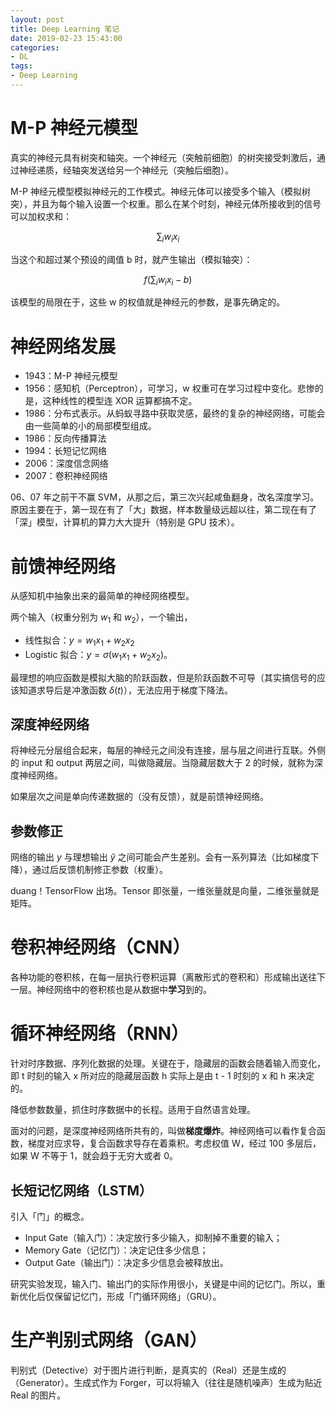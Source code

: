 ```yaml
---
layout: post
title: Deep Learning 笔记
date: 2019-02-23 15:43:00
categories: 
- DL
tags:
- Deep Learning
---
```


# M-P 神经元模型

真实的神经元具有树突和轴突。一个神经元（突触前细胞）的树突接受刺激后，通过神经递质，经轴突发送给另一个神经元（突触后细胞）。

M-P 神经元模型模拟神经元的工作模式。神经元体可以接受多个输入（模拟树突），并且为每个输入设置一个权重。那么在某个时刻，神经元体所接收到的信号可以加权求和：

$$\sum_iw_ix_i$$

当这个和超过某个预设的阈值 b 时，就产生输出（模拟轴突）：

$$f(\sum_iw_ix_i-b)$$

该模型的局限在于，这些 w 的权值就是神经元的参数，是事先确定的。

# 神经网络发展

* 1943：M-P 神经元模型
* 1956：感知机（Perceptron），可学习，w 权重可在学习过程中变化。悲惨的是，这种线性的模型连 XOR 运算都搞不定。
* 1986：分布式表示。从蚂蚁寻路中获取灵感，最终的复杂的神经网络，可能会由一些简单的小的局部模型组成。
* 1986：反向传播算法
* 1994：长短记忆网络
* 2006：深度信念网络
* 2007：卷积神经网络

06、07 年之前干不赢 SVM，从那之后，第三次兴起咸鱼翻身，改名深度学习。原因主要在于，第一现在有了「大」数据，样本数量级远超以往，第二现在有了「深」模型，计算机的算力大大提升（特别是 GPU 技术）。

# 前馈神经网络

从感知机中抽象出来的最简单的神经网络模型。

两个输入（权重分别为 $w_1$ 和 $w_2$），一个输出，

* 线性拟合：$y=w_1x_1+w_2x_2$
* Logistic 拟合：$y=\sigma(w_1x_1+w_2x_2)$。

最理想的响应函数是模拟大脑的阶跃函数，但是阶跃函数不可导（其实搞信号的应该知道求导后是冲激函数 $\delta(t)$），无法应用于梯度下降法。

## 深度神经网络

将神经元分层组合起来，每层的神经元之间没有连接，层与层之间进行互联。外侧的 input 和 output 两层之间，叫做隐藏层。当隐藏层数大于 2 的时候，就称为深度神经网络。

如果层次之间是单向传递数据的（没有反馈），就是前馈神经网络。

## 参数修正

网络的输出 $y$ 与理想输出 $\hat{y}$ 之间可能会产生差别。会有一系列算法（比如梯度下降），通过后反馈机制修正参数（权重）。

duang！TensorFlow 出场。Tensor 即张量，一维张量就是向量，二维张量就是矩阵。

# 卷积神经网络（CNN）

各种功能的卷积核，在每一层执行卷积运算（离散形式的卷积和）形成输出送往下一层。神经网络中的卷积核也是从数据中**学习**到的。

# 循环神经网络（RNN）

针对时序数据、序列化数据的处理。关键在于，隐藏层的函数会随着输入而变化，即 t 时刻的输入 x 所对应的隐藏层函数 h 实际上是由 t - 1 时刻的 x 和 h 来决定的。

降低参数数量，抓住时序数据中的长程。适用于自然语言处理。

面对的问题，是深度神经网络所共有的，叫做**梯度爆炸**。神经网络可以看作复合函数，梯度对应求导，复合函数求导存在着乘积。考虑权值 W，经过 100 多层后，如果 W 不等于 1，就会趋于无穷大或者 0。

## 长短记忆网络（LSTM）

引入「门」的概念。

* Input Gate（输入门）：决定放行多少输入，抑制掉不重要的输入；
* Memory Gate（记忆门）：决定记住多少信息；
* Output Gate（输出门）：决定多少信息会被释放出。

研究实验发现，输入门、输出门的实际作用很小，关键是中间的记忆门。所以，重新优化后仅保留记忆门，形成「门循环网络」（GRU）。

# 生产判别式网络（GAN）

判别式（Detective）对于图片进行判断，是真实的（Real）还是生成的（Generator）。生成式作为 Forger，可以将输入（往往是随机噪声）生成为贴近 Real 的图片。